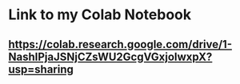 # Link to my Colab Notebook

## https://colab.research.google.com/drive/1-NashIPjaJSNjCZsWU2GcgVGxjoIwxpX?usp=sharing
